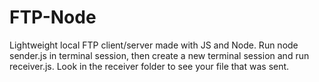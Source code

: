 # FTP-Node

Lightweight local FTP client/server made with JS and Node. Run node sender.js in terminal session, then create a new terminal session and run receiver.js. Look in the receiver folder to see your file that was sent.
